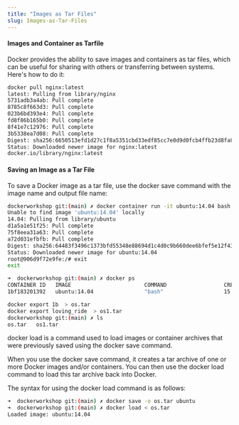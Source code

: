```yaml
---
title: "Images as Tar Files"
slug: Images-as-Tar-Files
---
```


#### Images and Container as Tarfile 

Docker provides the ability to save images and containers as tar files, which can be useful for sharing with others or transferring between systems. Here's how to do it:


```sh
docker pull nginx:latest
latest: Pulling from library/nginx
5731adb3a4ab: Pull complete 
8785c8f663d3: Pull complete 
023b6bd393e4: Pull complete 
fd8f86b165b0: Pull complete 
8f41e7c12976: Pull complete 
3b5338ea7d08: Pull complete 
Digest: sha256:6650513efd1d27c1f8a5351cbd33edf85cc7e0d9d0fcb4ffb23d8fa89b601ba8
Status: Downloaded newer image for nginx:latest
docker.io/library/nginx:latest

```

#### Saving an Image as a Tar File

To save a Docker image as a tar file, use the docker save command with the image name and output file name:

```sh
dockerworkshop git:(main) ✗ docker container run -it ubuntu:14.04 bash
Unable to find image 'ubuntu:14.04' locally
14.04: Pulling from library/ubuntu
d1a5a1e51f25: Pull complete 
75f8eea31a63: Pull complete 
a72d031efbfb: Pull complete 
Digest: sha256:64483f3496c1373bfd55348e88694d1c4d0c9b660dee6bfef5e12f43b9933b30
Status: Downloaded newer image for ubuntu:14.04
root@906d9f72e9fe:/# exit
exit

```

```sh
➜  dockerworkshop git:(main) ✗ docker ps
CONTAINER ID   IMAGE                       COMMAND                  CREATED             STATUS             PORTS     NAMES
1bf183201392   ubuntu:14.04                "bash"                   15 seconds ago      Up 14 seconds                loving_ride
```

```sh
docker export 1b  > os.tar
docker export loving_ride  > os1.tar
dockerworkshop git:(main) ✗ ls
os.tar   os1.tar
```


docker load is a command used to load images or container archives that were previously saved using the docker save command.

When you use the docker save command, it creates a tar archive of one or more Docker images and/or containers. You can then use the docker load command to load this tar archive back into Docker.

The syntax for using the docker load command is as follows:

```sh
➜  dockerworkshop git:(main) ✗ docker save -o os.tar ubuntu  
➜  dockerworkshop git:(main) ✗ docker load < os.tar            
Loaded image: ubuntu:14.04
```
